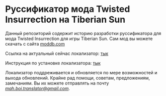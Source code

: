 # Руссификатор мода Twisted Insurrection на Tiberian Sun

Данный репозиторий содержит историю разработки руссификатора для мода Twisted Insurrection для игры Tiberian Sun. Сам мод вы можете скачать с сайта [moddb.com](https://www.moddb.com/mods/twisted-insurrection)

Ссылка на актуальный сейчас локализатор: [тык](https://github.com/MahBoiTranslator/TwistedInsurrectionRu/archive/v0.8.0.7-10.zip)

Инструкция по установке локализатора: [тык](https://github.com/MahBoiTranslator/TwistedInsurrectionRu/blob/TI_0.8.0.7_RU/README.md#описание-установки)

Локализатор поддреживается и обновляется по мере возможностей и выхода обновлений. Крайне рад помощи, советам, предложениям, замечаниям. Вы их можете отправлять на почту *mah.boi.translator@gmail.com*.
